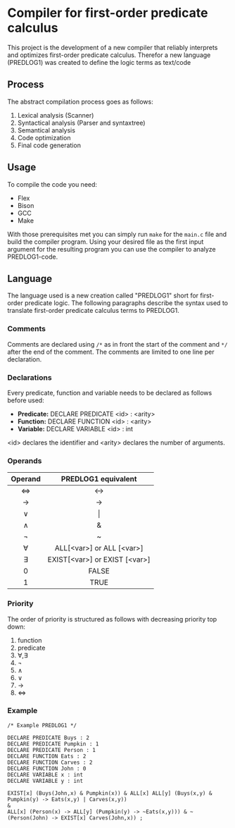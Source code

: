 <!--Copyright Andrik Seeger 2022-->

# Compiler for first-order predicate calculus
This project is the development of a new compiler that reliably interprets and optimizes first-order predicate calculus. Therefor a new language (PREDLOG1) was created to define the logic terms as text/code

## Process

The abstract compilation process goes as follows: 

1. Lexical analysis (Scanner)
2. Syntactical analysis (Parser and syntaxtree)
3. Semantical analysis
4. Code optimization
5. Final code generation

## Usage

To compile the code you need:

* Flex 
* Bison
* GCC
* Make

With those prerequisites met you can simply run ```make``` for the ```main.c``` file and build the compiler program. Using your desired file as the first input argument for the resulting program you can use the compiler to analyze PREDLOG1-code.

## Language

The language used is a new creation called "PREDLOG1" short for first-order predicate logic. The following paragraphs describe the syntax used to translate first-order predicate calculus terms to PREDLOG1.

### Comments
Comments are declared using `/*` as in front the start of the comment and `*/` after the end of the comment. The comments are limited to one line per declaration.

### Declarations
Every predicate, function and variable needs to be declared as follows before used: 

* **Predicate:** DECLARE PREDICATE \<id\> : \<arity\> 
* **Function:** DECLARE FUNCTION \<id\> : \<arity\> 
* **Variable:** DECLARE VARIABLE \<id\> : int

\<id\> declares the identifier and \<arity\> declares the number of arguments.

### Operands
Operand  | PREDLOG1 equivalent
:-------------: | :-------------:
&hArr; | <->
→  | ->
∨  | \\|
∧  | &
¬  | ~
∀<var>  | ALL[\<var\>] or ALL [\<var\>]
∃<var>  | EXIST[\<var\>] or EXIST [\<var\>]
0  | FALSE
1  | TRUE

### Priority

The order of priority is structured as follows with decreasing priority top down:

1. function
2. predicate
3. ∀,∃ 
4. ¬
5. ∧
6. ∨
7. →
8. &hArr;
  
### Example
```
/* Example PREDLOG1 */

DECLARE PREDICATE Buys : 2
DECLARE PREDICATE Pumpkin : 1
DECLARE PREDICATE Person : 1
DECLARE FUNCTION Eats : 2
DECLARE FUNCTION Carves : 2
DECLARE FUNCTION John : 0
DECLARE VARIABLE x : int
DECLARE VARIABLE y : int

EXIST[x] (Buys(John,x) & Pumpkin(x)) & ALL[x] ALL[y] (Buys(x,y) & Pumpkin(y) -> Eats(x,y) | Carves(x,y)) 
&
ALL[x] (Person(x) -> ALL[y] (Pumpkin(y) -> ~Eats(x,y))) & ~(Person(John) -> EXIST[x] Carves(John,x)) ;
```
